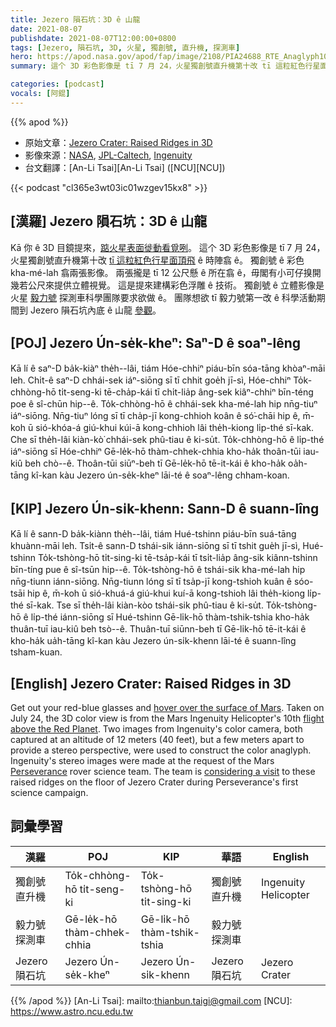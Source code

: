 ```yaml
---
title: Jezero 隕石坑：3D ê 山龍
date: 2021-08-07
publishdate: 2021-08-07T12:00:00+0800
tags: [Jezero, 隕石坑, 3D, 火星, 獨創號, 直升機, 探測車]
hero: https://apod.nasa.gov/apod/fap/image/2108/PIA24688_RTE_Anaglyph1024.jpg
summary: 這个 3D 彩色影像是 tī 7 月 24，火星獨創號直升機第十改 tī 這粒紅色行星面頂飛 ê 時陣翕 ê。

categories: [podcast]
vocals: [阿錕]
---
```


{{% apod %}}

- 原始文章：[Jezero Crater: Raised Ridges in 3D](https://apod.nasa.gov/apod/ap210807.html)
- 影像來源：[NASA](https://www.nasa.gov/), [JPL-Caltech](https://www.jpl.nasa.gov), [Ingenuity](https://mars.nasa.gov/technology/helicopter/)
- 台文翻譯：[An-Li Tsai][An-Li Tsai] ([NCU][NCU])

{{< podcast "cl365e3wt03ic01wzgev15kx8" >}}

## [漢羅] Jezero 隕石坑：3D ê 山龍
Kā 你 ê 3D 目鏡提來，[踮火星表面徙動看覓咧][hover over the surface of Mars]。
這个 3D 彩色影像是 tī 7 月 24，火星獨創號直升機第十改 [tī 這粒紅色行星面頂飛][flight above the Red Planet] ê 時陣翕 ê。
獨創號 ê 彩色 kha-mé-lah 翕兩張影像。
兩張攏是 tī 12 公尺懸 ê 所在翕 ê，毋閣有小可仔搝開幾若公尺來提供立體視覺。
這是提來建構彩色浮雕 ê 技術。
獨創號 ê 立體影像是火星 [毅力號][Perseverance] 探測車科學團隊要求欲做 ê。
團隊想欲 tī 毅力號第一改 ê 科學活動期間到 Jezero 隕石坑內底 ê 山龍 [參觀][considering a visit]。

## [POJ] Jezero Ún-se̍k-kheⁿ: Saⁿ-D ê soaⁿ-lêng
Kā lí ê saⁿ-D ba̍k-kiàⁿ the̍h--lâi, tiám Hóe-chhiⁿ piáu-bīn sóa-tāng khòaⁿ-māi leh.
Chi̍t-ê saⁿ-D chhái-sek iáⁿ-siōng sī tī chhit goe̍h jī-sì, Hóe-chhiⁿ To̍k-chhòng-hō ti̍t-seng-ki tē-cha̍p-kái tī chi̍t-lia̍p âng-sek kiâⁿ-chhiⁿ bīn-téng poe ê sî-chūn hip--ê.
To̍k-chhòng-hō ê chhái-sek kha-mé-lah hip nn̄g-tiuⁿ iáⁿ-siōng.
Nn̄g-tiuⁿ lóng sī tī cha̍p-jī kong-chhioh koân ê só͘-chāi hip ê, m̄-koh ū sió-khóa-á giú-khui kúi-ā kong-chhioh lâi the̍h-kiong li̍p-thé sī-kak.
Che sī the̍h-lâi kiàn-kò͘ chhái-sek phû-tiau ê ki-su̍t.
To̍k-chhòng-hō ê li̍p-thé iáⁿ-siōng sī Hóe-chhiⁿ Gē-le̍k-hō thàm-chhek-chhia kho-ha̍k thoân-tūi iau-kiû beh chò--ê.
Thoân-tūi siūⁿ-beh tī Gē-le̍k-hō tē-it-kái ê kho-ha̍k oa̍h-tāng kî-kan kàu Jezero ún-se̍k-kheⁿ lāi-té ê soaⁿ-lêng chham-koan.

## [KIP] Jezero Ún-si̍k-khenn: Sann-D ê suann-lîng
Kā lí ê sann-D ba̍k-kiànn the̍h--lâi, tiám Hué-tshinn piáu-bīn suá-tāng khuànn-māi leh.
Tsi̍t-ê sann-D tshái-sik iánn-siōng sī tī tshit gue̍h jī-sì, Hué-tshinn To̍k-tshòng-hō ti̍t-sing-ki tē-tsa̍p-kái tī tsi̍t-lia̍p âng-sik kiânn-tshinn bīn-tíng pue ê sî-tsūn hip--ê.
To̍k-tshòng-hō ê tshái-sik kha-mé-lah hip nn̄g-tiunn iánn-siōng.
Nn̄g-tiunn lóng sī tī tsa̍p-jī kong-tshioh kuân ê sóo-tsāi hip ê, m̄-koh ū sió-khuá-á giú-khui kuí-ā kong-tshioh lâi the̍h-kiong li̍p-thé sī-kak.
Tse sī the̍h-lâi kiàn-kòo tshái-sik phû-tiau ê ki-su̍t.
To̍k-tshòng-hō ê li̍p-thé iánn-siōng sī Hué-tshinn Gē-li̍k-hō thàm-tshik-tshia kho-ha̍k thuân-tuī iau-kiû beh tsò--ê.
Thuân-tuī siūnn-beh tī Gē-li̍k-hō tē-it-kái ê kho-ha̍k ua̍h-tāng kî-kan kàu Jezero ún-si̍k-khenn lāi-té ê suann-lîng tsham-kuan.

## [English] Jezero Crater: Raised Ridges in 3D
Get out your red-blue glasses and [hover over the surface of Mars][hover over the surface of Mars].
Taken on July 24, the 3D color view is from the Mars Ingenuity Helicopter's 10th [flight above the Red Planet][flight above the Red Planet].
Two images from Ingenuity's color camera, both captured at an altitude of 12 meters (40 feet), but a few meters apart to provide a stereo perspective, were used to construct the color anaglyph.
Ingenuity's stereo images were made at the request of the Mars [Perseverance][Perseverance] rover science team.
The team is [considering a visit][considering a visit] to these raised ridges on the floor of Jezero Crater during Perseverance's first science campaign.

## 詞彙學習

|漢羅|POJ|KIP|華語|English|
|-|-|-|-|-|
|獨創號直升機|To̍k-chhòng-hō ti̍t-seng-ki|To̍k-tshòng-hō ti̍t-sing-ki|獨創號直升機|Ingenuity Helicopter|
|毅力號探測車|Gē-le̍k-hō thàm-chhek-chhia|Gē-li̍k-hō thàm-tshik-tshia|毅力號探測車||
|Jezero 隕石坑|Jezero Ún-se̍k-kheⁿ|Jezero Ún-si̍k-khenn|Jezero 隕石坑|Jezero Crater|

{{% /apod %}}
[An-Li Tsai]: mailto:thianbun.taigi@gmail.com
[NCU]: https://www.astro.ncu.edu.tw

[hover over the surface of Mars]:https://mars.nasa.gov/news/9004/my-favorite-martian-image-helicopter-scouts-ridge-area-for-perseverance/
[flight above the Red Planet]:https://mars.nasa.gov/technology/helicopter/status/
[Perseverance]:https://www.nasa.gov/press-release/nasa-perseverance-mars-rover-to-acquire-first-sample
[considering a visit]:https://mars.nasa.gov/mars2020/mission/where-is-the-rover/
